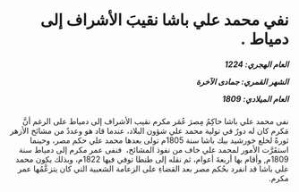 <h1 dir="rtl">نفي محمد علي باشا نقيبَ الأشراف إلى دمياط .</h1>

<h5 dir="rtl">العام الهجري:  1224

الشهر القمري: جمادى الآخرة

العام الميلادي: 1809</h5>

<p dir="rtl">نفى محمد علي باشا حاكِمُ مِصرَ عُمَر مكرم نقيب الأشراف إلى دمياط على الرغم أنَّ مَكرم كان له دورٌ في تولية محمد علي شؤون البلاد، عندما قاد هو وعددٌ من مشائخ الأزهر ثورةً لخلع خورشيد بيك باشا سنة 1805م تولى بعدها محمد علي حكم مصر، وحينما استقَرَّت الأمور لمحمد علي خاف من نفوذ المشائخ،  فنفى عمر مكرم إلى دمياط سنة 1809م, وأقام بها أربعةَ أعوام، ثم نقله إلى طنطا توفي فيها 1822م، وبذلك يكون محمد علي باشا قد انفرد بحُكم مصر بعد القضاءِ على الزعامة الشعبية التي كان يتزعَّمُها عمر مكرم.</p></br>
